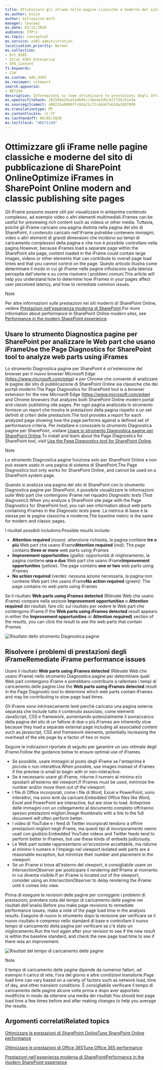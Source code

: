 ```yaml
---
title: Ottimizzare gli iFrame nelle pagine classiche e moderne del sito di pubblicazione di SharePoint Online
ms.author: kvice
author: kelleyvice-msft
manager: laurawi
ms.date: 03/11/2020
audience: ITPro
ms.topic: conceptual
ms.service: o365-administration
localization_priority: Normal
ms.collection:
- Ent_O365
- Strat_O365_Enterprise
- SPO_Content
f1.keywords:
- CSH
ms.custom: Adm_O365
ms.reviewer: sstewart
search.appverid:
- MET150
description: Informazioni su come ottimizzare le prestazioni degli iFrame nelle pagine classiche e moderne del sito di pubblicazione di SharePoint Online.
ms.openlocfilehash: 292599a25ea5adb05cc38e4a7d5cb1f756c6143a
ms.sourcegitcommit: a9021ba0800ffc0da21cf2c4da67ab1da2d97099
ms.translationtype: MT
ms.contentlocale: it-IT
ms.lasthandoff: 08/05/2020
ms.locfileid: "46571149"
---
```

# <a name="optimize-iframes-in-sharepoint-online-modern-and-classic-publishing-site-pages"></a><span data-ttu-id="553b5-103">Ottimizzare gli iFrame nelle pagine classiche e moderne del sito di pubblicazione di SharePoint Online</span><span class="sxs-lookup"><span data-stu-id="553b5-103">Optimize iFrames in SharePoint Online modern and classic publishing site pages</span></span>

<span data-ttu-id="553b5-104">Gli iFrame possono essere utili per visualizzare in anteprima contenuto complesso, ad esempio video o altri elementi multimediali.</span><span class="sxs-lookup"><span data-stu-id="553b5-104">iFrames can be useful for previewing rich content such as videos or other media.</span></span> <span data-ttu-id="553b5-105">Tuttavia, poiché gli iFrame caricano una pagina distinta nella pagina del sito di SharePoint, il contenuto caricato nell'iFrame potrebbe contenere immagini, video o altri elementi di grandi dimensioni che incidono sui tempi di caricamento complessivi della pagina e che non è possibile controllare nella pagina.</span><span class="sxs-lookup"><span data-stu-id="553b5-105">However, because iFrames load a separate page within the SharePoint site page, content loaded in the iFrame could contain large images, videos or other elements that can contribute to overall page load times and that you cannot control on the page.</span></span> <span data-ttu-id="553b5-106">Questo articolo illustra come determinare il modo in cui gli iFrame nelle pagine influiscono sulla latenza percepita dall'utente e su come risolvere i problemi comuni.</span><span class="sxs-lookup"><span data-stu-id="553b5-106">This article will help you understand how to determine how iFrames in your pages affect user perceived latency, and how to remediate common issues.</span></span>

>[!NOTE]
><span data-ttu-id="553b5-107">Per altre informazioni sulle prestazioni nei siti moderni di SharePoint Online, vedere [Prestazioni nell'esperienza moderna di SharePoint](https://docs.microsoft.com/sharepoint/modern-experience-performance).</span><span class="sxs-lookup"><span data-stu-id="553b5-107">For more information about performance in SharePoint Online modern sites, see [Performance in the modern SharePoint experience](https://docs.microsoft.com/sharepoint/modern-experience-performance).</span></span>

## <a name="use-the-page-diagnostics-for-sharepoint-tool-to-analyze-web-parts-using-iframes"></a><span data-ttu-id="553b5-108">Usare lo strumento Diagnostica pagine per SharePoint per analizzare le Web part che usano iFrame</span><span class="sxs-lookup"><span data-stu-id="553b5-108">Use the Page Diagnostics for SharePoint tool to analyze web parts using iFrames</span></span>

<span data-ttu-id="553b5-109">Lo strumento Diagnostica pagine per SharePoint è un'estensione del browser per il nuovo browser Microsoft Edge (https://www.microsoft.com/edge) e per Chrome che consente di analizzare le pagine del sito di pubblicazione di SharePoint Online sia classiche che dei portali moderni.</span><span class="sxs-lookup"><span data-stu-id="553b5-109">The Page Diagnostics for SharePoint tool is a browser extension for the new Microsoft Edge (https://www.microsoft.com/edge) and Chrome browsers that analyzes both SharePoint Online modern portal and classic publishing site pages.</span></span> <span data-ttu-id="553b5-110">Per ogni pagina analizzata lo strumento fornisce un report che mostra le prestazioni della pagina rispetto a un set definiti di criteri delle prestazioni.</span><span class="sxs-lookup"><span data-stu-id="553b5-110">The tool provides a report for each analyzed page showing how the page performs against a defined set of performance criteria.</span></span> <span data-ttu-id="553b5-111">Per installare e conoscere lo strumento Diagnostica pagine per SharePoint, visitare [Usare lo strumento Diagnostica pagine per SharePoint Online](page-diagnostics-for-spo.md).</span><span class="sxs-lookup"><span data-stu-id="553b5-111">To install and learn about the Page Diagnostics for SharePoint tool, visit [Use the Page Diagnostics tool for SharePoint Online](page-diagnostics-for-spo.md).</span></span>

>[!NOTE]
><span data-ttu-id="553b5-112">Lo strumento Diagnostica pagine funziona solo per SharePoint Online e non può essere usato in una pagina di sistema di SharePoint.</span><span class="sxs-lookup"><span data-stu-id="553b5-112">The Page Diagnostics tool only works for SharePoint Online, and cannot be used on a SharePoint system page.</span></span>

<span data-ttu-id="553b5-113">Quando si analizza una pagina del sito di SharePoint con lo strumento Diagnostica pagine per SharePoint, è possibile visualizzare le informazioni sulle Web part che contengono iFrame nel riquadro _Diagnostic tests_ (Test diagnostici).</span><span class="sxs-lookup"><span data-stu-id="553b5-113">When you analyze a SharePoint site page with the Page Diagnostics for SharePoint tool, you can see information about web parts containing iFrames in the _Diagnostic tests_ pane.</span></span> <span data-ttu-id="553b5-114">La metrica di base è la stessa per le pagine classiche e moderne.</span><span class="sxs-lookup"><span data-stu-id="553b5-114">The baseline metric is the same for modern and classic pages.</span></span>

<span data-ttu-id="553b5-115">I risultati possibili includono:</span><span class="sxs-lookup"><span data-stu-id="553b5-115">Possible results include:</span></span>

- <span data-ttu-id="553b5-116">**Attention required** (rosso): attenzione richiesta, la pagina contiene **tre o più** Web part che usano iFrame</span><span class="sxs-lookup"><span data-stu-id="553b5-116">**Attention required** (red): The page contains **three or more** web parts using iFrames</span></span>
- <span data-ttu-id="553b5-117">**Improvement opportunities** (giallo): opportunità di miglioramento, la pagina contiene **una o due** Web part che usano iFrame</span><span class="sxs-lookup"><span data-stu-id="553b5-117">**Improvement opportunities** (yellow): The page contains **one or two** web parts using iFrames</span></span>
- <span data-ttu-id="553b5-118">**No action required** (verde): nessuna azione necessaria, la pagina non contiene Web part che usano iFrame</span><span class="sxs-lookup"><span data-stu-id="553b5-118">**No action required** (green): The page contains no web parts using iFrames</span></span>

<span data-ttu-id="553b5-119">Se il risultato **Web parts using iFrames detected** (Rilevate Web che usano iFrame) compare nella sezione **Improvement opportunities** o **Attention required** dei risultati, fare clic sul risultato per vedere le Web part che contengono iFrame.</span><span class="sxs-lookup"><span data-stu-id="553b5-119">If the **Web parts using iFrames detected** result appears in either the **Improvement opportunities** or **Attention required)** section of the results, you can click the result to see the web parts that contain iFrames.</span></span>

![Risultato dello strumento Diagnostica pagine](media/modern-portal-optimization/pagediag-iframe-yellow.png)

## <a name="remediate-iframe-performance-issues"></a><span data-ttu-id="553b5-121">Risolvere i problemi di prestazioni degli iFrame</span><span class="sxs-lookup"><span data-stu-id="553b5-121">Remediate iFrame performance issues</span></span>

<span data-ttu-id="553b5-122">Usare il risultato **Web parts using iFrames detected** (Rilevate Web che usano iFrame) nello strumento Diagnostica pagine per determinare quali Web part contengono iFrame e potrebbero contribuire a rallentare i tempi di caricamento delle pagine.</span><span class="sxs-lookup"><span data-stu-id="553b5-122">Use the **Web parts using iFrames detected** result in the Page Diagnostic tool to determine which web parts contain iFrames and may be contributing to slow page load times.</span></span>

<span data-ttu-id="553b5-123">Gli iFrame sono intrinsecamente lenti perché caricano una pagina esterna separata che include tutto il contenuto associato, come elementi JavaScript, CSS e framework, aumentando potenzialmente il sovraccarico della pagina del sito di un fattore di due o più.</span><span class="sxs-lookup"><span data-stu-id="553b5-123">iFrames are inherently slow because they load a separate external page including all associated content such as javascript, CSS and framework elements, potentially increasing the overhead of the site page by a factor of two or more.</span></span>

<span data-ttu-id="553b5-124">Seguire le indicazioni riportate di seguito per garantire un uso ottimale degli iFrame.</span><span class="sxs-lookup"><span data-stu-id="553b5-124">Follow the guidance below to ensure optimal use of iFrames.</span></span>

- <span data-ttu-id="553b5-125">Se possibile, usare immagini al posto degli iFrame se l'anteprima è piccola o non interattiva.</span><span class="sxs-lookup"><span data-stu-id="553b5-125">When possible, use images instead of iFrames if the preview is small to begin with or non-interactive.</span></span>
- <span data-ttu-id="553b5-126">Se è necessario usare gli iFrame, ridurne il numero al minimo e/o spostarli all’esterno del viewport.</span><span class="sxs-lookup"><span data-stu-id="553b5-126">If iFrames must be used, minimize the number and/or move them out of the viewport.</span></span>
- <span data-ttu-id="553b5-127">I file di Office incorporati, come i file di Word, Excel e PowerPoint, sono interattivi, ma sono lenti da caricare.</span><span class="sxs-lookup"><span data-stu-id="553b5-127">Embedded Office files like Word, Excel and PowerPoint are interactive, but are slow to load.</span></span> <span data-ttu-id="553b5-128">Anteprime delle immagini con un collegamento al documento completo offriranno spesso prestazioni migliori.</span><span class="sxs-lookup"><span data-stu-id="553b5-128">Image thumbnails with a link to the full document will often perform better.</span></span>
- <span data-ttu-id="553b5-129">I video di YouTube e i feed di Twitter incorporati tendono a offrire prestazioni migliori negli iFrame, ma questi tipi di incorporamento vanno usati con giudizio.</span><span class="sxs-lookup"><span data-stu-id="553b5-129">Embedded YouTube videos and Twitter feeds tend to perform better in iFrames, but use these kinds of embeds judiciously.</span></span>
- <span data-ttu-id="553b5-130">Le Web part isolate rappresentano un'eccezione accettabile, ma ridurne al minimo il numero e l'impiego nel viewport.</span><span class="sxs-lookup"><span data-stu-id="553b5-130">Isolated web parts are a reasonable exception, but minimize their number and placement in the viewport.</span></span>
- <span data-ttu-id="553b5-131">Se un iFrame si trova all'esterno del viewport, è consigliabile usare un _IntersectionObserver_ per posticipare il rendering dell'iFrame al momento in cui diventa visibile.</span><span class="sxs-lookup"><span data-stu-id="553b5-131">If an iFrame is located out of the viewport, consider using an _IntersectionObserver_ to delay rendering the iFrame until it comes into view.</span></span>

<span data-ttu-id="553b5-132">Prima di eseguire le revisioni delle pagine per correggere i problemi di prestazioni, prendere nota del tempo di caricamento delle pagine nei risultati dell'analisi.</span><span class="sxs-lookup"><span data-stu-id="553b5-132">Before you make page revisions to remediate performance issues, make a note of the page load time in the analysis results.</span></span> <span data-ttu-id="553b5-133">Eseguire di nuovo lo strumento dopo la revisione per verificare se il nuovo risultato è compreso nello standard di base e controllare il nuovo tempo di caricamento della pagina per verificare se c'è stato un miglioramento.</span><span class="sxs-lookup"><span data-stu-id="553b5-133">Run the tool again after your revision to see if the new result is within the baseline standard, and check the new page load time to see if there was an improvement.</span></span>

![Risultati del tempo di caricamento delle pagine](media/modern-portal-optimization/pagediag-page-load-time.png)

>[!NOTE]
><span data-ttu-id="553b5-135">Il tempo di caricamento delle pagine dipende da numerosi fattori, ad esempio il carico di rete, l'ora del giorno e altre condizioni transitorie.</span><span class="sxs-lookup"><span data-stu-id="553b5-135">Page load time can vary based on a variety of factors such as network load, time of day, and other transient conditions.</span></span> <span data-ttu-id="553b5-136">È consigliabile verificare il tempo di caricamento delle pagine alcune volte prima e dopo aver apportato modifiche in modo da ottenere una media dei risultati.</span><span class="sxs-lookup"><span data-stu-id="553b5-136">You should test page load time a few times before and after making changes to help you average the results.</span></span>

## <a name="related-topics"></a><span data-ttu-id="553b5-137">Argomenti correlati</span><span class="sxs-lookup"><span data-stu-id="553b5-137">Related topics</span></span>

[<span data-ttu-id="553b5-138">Ottimizzare le prestazioni di SharePoint Online</span><span class="sxs-lookup"><span data-stu-id="553b5-138">Tune SharePoint Online performance</span></span>](tune-sharepoint-online-performance.md)

[<span data-ttu-id="553b5-139">Ottimizzare le prestazioni di Office 365</span><span class="sxs-lookup"><span data-stu-id="553b5-139">Tune Office 365 performance</span></span>](tune-office-365-performance.md)

[<span data-ttu-id="553b5-140">Prestazioni nell'esperienza moderna di SharePoint</span><span class="sxs-lookup"><span data-stu-id="553b5-140">Performance in the modern SharePoint experience</span></span>](https://docs.microsoft.com/sharepoint/modern-experience-performance)
